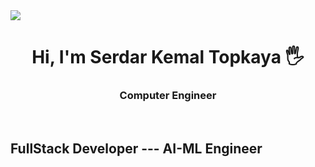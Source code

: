 
<img src="https://github.com/user-attachments/assets/860a9f7c-8143-4cf1-a909-036f076c0505"/>
<h1 align="center">Hi, I'm Serdar Kemal Topkaya 🖐</h1>
<h3 align="center">Computer Engineer</h3>
<br>

<h2>FullStack Developer --- AI-ML Engineer</h2>
